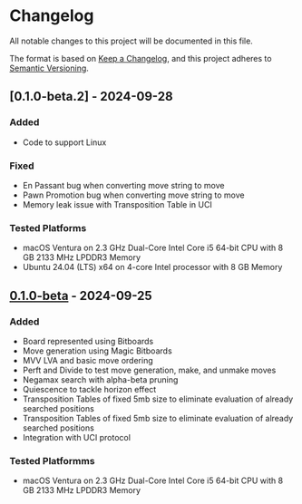 # Changelog

All notable changes to this project will be documented in this file.

The format is based on [Keep a Changelog](https://keepachangelog.com/en/1.1.0/),
and this project adheres to [Semantic Versioning](https://semver.org/spec/v2.0.0.html).

## [0.1.0-beta.2] - 2024-09-28

### Added
- Code to support Linux

### Fixed
- En Passant bug when converting move string to move
- Pawn Promotion bug when converting move string to move
- Memory leak issue with Transposition Table in UCI

### Tested Platforms
- macOS Ventura on 2.3 GHz Dual-Core Intel Core i5 64-bit CPU with 8 GB 2133 MHz LPDDR3 Memory
- Ubuntu 24.04 (LTS) x64 on 4-core Intel processor with 8 GB Memory

## [0.1.0-beta](https://github.com/codemaniac/pixie/releases/tag/v0.1.0-beta) - 2024-09-25

### Added
- Board represented using Bitboards
- Move generation using Magic Bitboards
- MVV LVA and basic move ordering
- Perft and Divide to test move generation, make, and unmake moves
- Negamax search with alpha-beta pruning
- Quiescence to tackle horizon effect
- Transposition Tables of fixed 5mb size to eliminate evaluation of already searched positions
- Transposition Tables of fixed 5mb size to eliminate evaluation of already searched positions
- Integration with UCI protocol

### Tested Platformms
- macOS Ventura on 2.3 GHz Dual-Core Intel Core i5 64-bit CPU with 8 GB 2133 MHz LPDDR3 Memory
